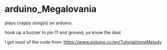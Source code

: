 # arduino_Megalovania
plays crappy song(s) on arduino.

hook up a buzzer to pin 11 and ground, ya know the deal

I got most of the code from: https://www.arduino.cc/en/Tutorial/toneMelody

